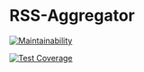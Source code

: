 # RSS-Aggregator

[![Maintainability](https://api.codeclimate.com/v1/badges/aea318217fb061b0c704/maintainability)](https://codeclimate.com/github/Rustem-A/RSS-Aggregator/maintainability)

[![Test Coverage](https://api.codeclimate.com/v1/badges/aea318217fb061b0c704/test_coverage)](https://codeclimate.com/github/Rustem-A/RSS-Aggregator/test_coverage)

